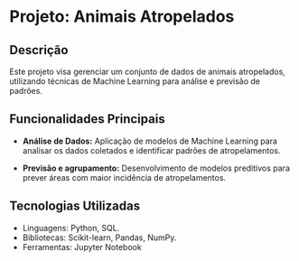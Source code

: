 # Projeto: Animais Atropelados

## Descrição
Este projeto visa gerenciar um conjunto de dados de animais atropelados, utilizando técnicas de Machine Learning para análise e previsão de padrões.

## Funcionalidades Principais
- **Análise de Dados:** Aplicação de modelos de Machine Learning para analisar os dados coletados e identificar padrões de atropelamentos.

- **Previsão e agrupamento:** Desenvolvimento de modelos preditivos para prever áreas com maior incidência de atropelamentos.

## Tecnologias Utilizadas
- Linguagens: Python, SQL.
- Bibliotecas: Scikit-learn, Pandas, NumPy.
- Ferramentas: Jupyter Notebook
